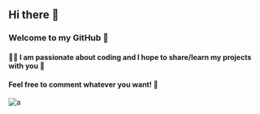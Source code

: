 ## Hi there 👋
### Welcome to my GitHub 🙂

#### 👩‍💻 I am passionate about coding and I hope to share/learn my projects with you 🤝

#### Feel free to comment whatever you want! 💬

![a](https://github.com/antonellaOvO/antonellaOvO/assets/125452008/e29d8f54-ed07-4604-a72a-333cd53cf639)


<!--
**antonellaOvO/antonellaOvO** is a ✨ _special_ ✨ repository because its `README.md` (this file) appears on your GitHub profile.

Here are some ideas to get you started:

- 🔭 I’m currently working on ...
- 🌱 I’m currently learning ...
- 👯 I’m looking to collaborate on ...
- 🤔 I’m looking for help with ...
- 💬 Ask me about ...
- 📫 How to reach me: ...
- 😄 Pronouns: ...
- ⚡ Fun fact: ...
-->
